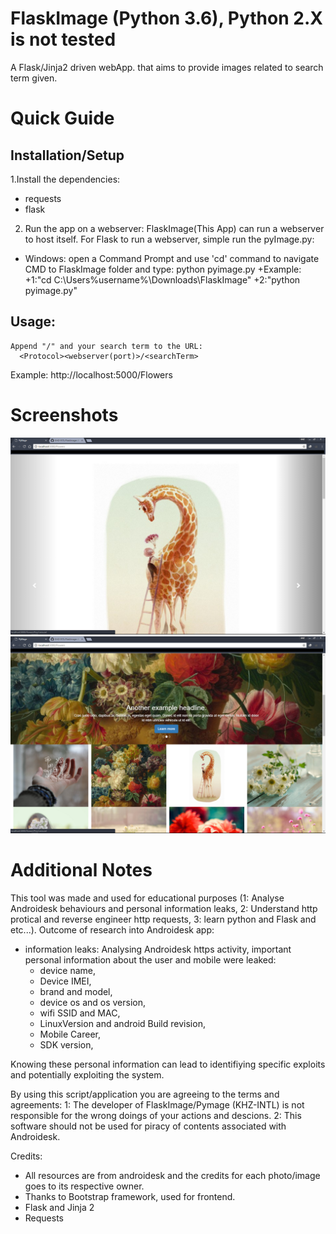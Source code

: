 # FlaskImage (Python 3.6), Python 2.X is not tested
A Flask/Jinja2 driven webApp. that aims to provide images related to search term given.

# Quick Guide
## Installation/Setup
1.Install the dependencies:
 + requests
 + flask


2. Run the app on a webserver:
  FlaskImage(This App) can run a webserver to host itself. For Flask to run a webserver, simple run the pyImage.py:
  + Windows: open a Command Prompt and use 'cd' command to navigate CMD to FlaskImage folder and type: python pyimage.py
  +Example: 
    +1:"cd C:\Users\%username%\Downloads\FlaskImage\"
    +2:"python pyimage.py"

## Usage:
    Append "/" and your search term to the URL:
      <Protocol><webserver(port)>/<searchTerm>
  Example:
    http://localhost:5000/Flowers
# Screenshots
![alt tag](https://github.com/KHZ-INTL/FlaskImage/blob/master/1.png)
![alt tag](https://github.com/KHZ-INTL/FlaskImage/blob/master/2.png)


 # Additional Notes
 This tool was made and used for educational purposes (1: Analyse Androidesk behaviours and personal information leaks, 2: Understand http protical and reverse engineer http requests, 3: learn python and Flask and etc...).
 Outcome of research into Androidesk app:
  + information leaks: Analysing Androidesk https activity, important personal information about the user and mobile were leaked: 
    + device name,
    + Device IMEI,
    + brand and model,
    + device os and os version,
    + wifi SSID and MAC,
    + LinuxVersion and android Build revision,
    + Mobile Career,
    + SDK version,
 
Knowing these personal information can lead to identifiying specific exploits and potentially exploiting the system.

By using this script/application you are agreeing to the terms and agreements:
1: The developer of FlaskImage/Pymage (KHZ-INTL) is not responsible for the wrong doings of your actions and descions.
2: This software should not be used for piracy of contents associated with Androidesk.

Credits:
+ All resources are from androidesk and the credits for each photo/image goes to its respective owner.
+ Thanks to Bootstrap framework, used for frontend.
+ Flask and Jinja 2
+ Requests

 
